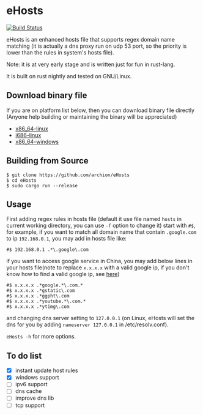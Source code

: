 # eHosts
[![Build Status](https://travis-ci.org/archion/eHosts.svg)](https://travis-ci.org/archion/eHosts)

eHosts is an enhanced hosts file that supports regex domain name matching (it is actually a dns proxy run on udp 53 port, so the priority is lower than the rules in system's hosts file).

Note: it is at very early stage and is written just for fun in rust-lang.

It is built on rust nightly and tested on GNU/Linux.


## Download binary file

If you are on platform list below, then you can download binary file directly (Anyone help building or maintaining the binary will be appreciated)

- [x86_64-linux](https://raw.githubusercontent.com/archion/eHosts/master/target/x86_64-unknown-linux-gnu/release/eHosts)
- [i686-linux](https://raw.githubusercontent.com/archion/eHosts/master/target/i686-unknown-linux-gnu/release/eHosts)
- [x86_64-windows](https://raw.githubusercontent.com/archion/eHosts/master/target/x86_64-pc-windows-gnu/release/eHosts.exe)

## Building from Source

```
$ git clone https://github.com/archion/eHosts
$ cd eHosts 
$ sudo cargo run --release
```

## Usage
First adding regex rules in hosts file (default it use file named `hosts` in current working directory, you can use `-f` option to change it) start with `#$`, for example, if you want to match all domain name that contain `.google.com` to ip `192.168.0.1`, you may add in hosts file like:

```
#$ 192.168.0.1 .*\.google\.com
```
if you want to access google service in China, you may add below lines in your hosts file(note to replace `x.x.x.x` with a valid google ip, if you don't know how to find a valid google ip, see [here](http://archion.github.io/2014/06/18/%E8%87%AA%E5%AF%BB%E8%B0%B7%E6%AD%8C%E6%8C%A8%E5%B1%81/))
```
#$ x.x.x.x .*google.*\.com.*
#$ x.x.x.x .*gstatic\.com
#$ x.x.x.x .*ggpht\.com
#$ x.x.x.x .*youtube.*\.com.*
#$ x.x.x.x .*ytimg\.com
```
and changing dns server setting to `127.0.0.1` (on Linux, eHosts will set the dns for you by adding `nameserver 127.0.0.1` in /etc/resolv.conf).

`eHosts -h` for more options.

## To do list

- [x] instant update host rules
- [x] windows support
- [ ] ipv6 support
- [ ] dns cache
- [ ] improve dns lib
- [ ] tcp support
